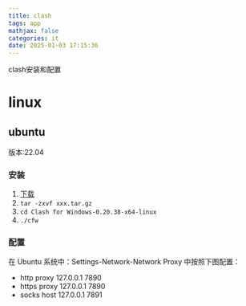```yaml
---
title: clash
tags: app
mathjax: false
categories: it
date: 2025-01-03 17:15:36
---
```



clash安装和配置

<!--more-->

# linux
## ubuntu
版本:22.04

### 安装
1. [下载](https://share.feijipan.com/s/xYAJP9ld)
2. `tar -zxvf xxx.tar.gz`
3. `cd Clash for Windows-0.20.38-x64-linux`
1. `./cfw` 

### 配置
在 Ubuntu 系统中：Settings-Network-Network Proxy 中按照下图配置：

- http proxy 127.0.0.1  7890
- https proxy 127.0.0.1  7890
- socks host 127.0.0.1  7891
